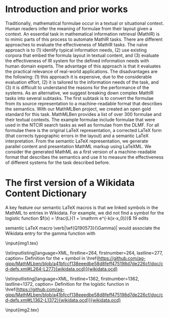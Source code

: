 # Introduction and prior works 

Traditionally, mathematical formulae occur in a textual or situational context. Human readers infer the meaning of formulae from their layout given a context. An essential task in mathematical information retrieval (MathIR) is to mimic parts of this process to automate MathIR tasks. There are different approaches to evaluate the effectiveness of MathIR tasks. The naïve approach is to (1) identify typical information needs, (2) use existing corpora that embed the formula layout in textual content, and (3) evaluate the effectiveness of IR system for the defined information needs with human domain experts. The advantage of this approach is that it evaluates the practical relevance of real-world applications. The disadvantages are the following: (1) this approach it is expensive, due to the considerable evaluation effort, (2) it is tailored to the information needs of the task, and (3) it is difficult to understand the reasons for the performance of the systems. As an alternative, we suggest breaking down complex MathIR tasks into several subtasks. The first subtask is to convert the formulae from its source representation to a machine-readable format that describes the semantics. With our MathMLBen project, we created an open gold standard for this task. MathMLBen provides a list of over 300 formulae and their textual contexts. The example formulae include formulae that were used in the NTCIR search tasks as well as formulae from the DLMF. For all formulae there is the original LaTeX representation, a corrected LaTeX form (that corrects typographic errors in the layout) and a semantic LaTeX interpretation. From the semantic LaTeX representation, we generate parallel content and presentation MathML markup using LaTeXML. We consider the generated MathML as a first version of a machine-readable format that describes the semantics and use it to measure the effectiveness of different systems for the task described before. 

# The first version of a Wikidata Content Dictionary 

A key feature our semantic LaTeX macros is that we linked symbols in the MathML to entries in Wikidata.
For example, we did not find a symbol for the logistic function $f(x) = \frac{L}{1 + \mathrm e^{-k(x-x_0)}}$
19 edits

semantic LaTeX macro \verb|\wf{Q190573}{\Gamma}| would associate the Wikidata entry for the gamma function with


\input{img1.tex}

\lstinputlisting[language=XML, firstline=264, firstnumber=264, lastline=277, caption= Definition for the $+$ symbol in \href{https://github.com/ag-gipp/MathMLben/blob/a41bfccf138eeedbe58d8feff475198d7de226cf/doc/cd-defs.xml#L264-L277}{wikidata.ocd}]{wikidata.ocd}


\lstinputlisting[language=XML, firstline=1362, firstnumber=1362, lastline=1372, caption= Definition for the logistic function in \href{https://github.com/ag-gipp/MathMLben/blob/a41bfccf138eeedbe58d8feff475198d7de226cf/doc/cd-defs.xml#L1362-L1372}{wikidata.ocd}]{wikidata.ocd}

\input{img2.tex}
